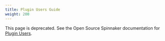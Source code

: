 ```yaml
---
title: Plugin Users Guide
weight: 200
---
```


This page is deprecated. See the Open Source Spinnaker documentation for [Plugin Users](https://www.spinnaker.io/guides/user/plugins/user-guide/).
